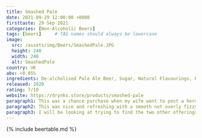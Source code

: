 ```yaml
---
title: Smashed Pale
date: 2021-09-29 12:00:00 +0000
firsttaste: 29 Sep 2021
categories: [Non-Alcoholic Beers]
tags: [beers]     # TAG names should always be lowercase
image:
  src: /assets/img/Beers/SmashedPale.JPG
  height: 240
  width: 240
  alt: SmashedPale
country: UK
abv: <0.05%
ingredients: De-alcholised Pale Ale Beer, Sugar, Natural Flavourings, Hop Extract
released: 2020
rating: 7/10
website: https://drynks.store/products/smashed-pale
paragraph1: This was a chance purchase when my wife went to post a hermes parcel in random garage when we were out and about which she spotted in the reduced to clear. A sutle sweet smell when I poured and my wife stole the first sip and said this was nice and I would happily drink that.
paragraph2: This was nice and refreshing with a smooth not overly fizzy taste, and you can certainly taste the added sugar almost a toffee like taste. All in all a nice pale ale that went down well
paragraph3: I will be looking at trying to find the two other offerings (Smashed Larger and Smashed Citrus) from Drinks Unlimited as this one has certainly wet my appetite
---
```

{% include beertable.md %}
